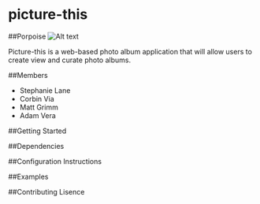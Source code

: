 # picture-this

##Porpoise
![Alt text](http://www.rekindlingthewaters.com/wp-content/uploads/2012/06/porpoise.jpg)

Picture-this is a web-based photo album application that will allow users to create view and curate photo albums.

##Members
* Stephanie Lane
* Corbin Via
* Matt Grimm
* Adam Vera

##Getting Started

##Dependencies

##Configuration Instructions

##Examples

##Contributing Lisence